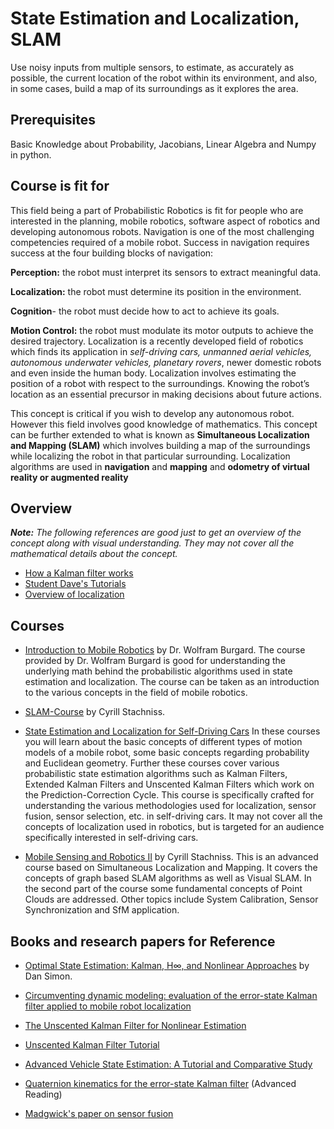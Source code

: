 # State Estimation and Localization, SLAM

Use noisy inputs from multiple sensors, to estimate, as accurately as possible, the current location of the robot within its environment, and also, in some cases, build a map of its surroundings as it explores the area.

## Prerequisites

Basic Knowledge about Probability, Jacobians, Linear Algebra and Numpy in python.


## Course is fit for

This field being a part of Probabilistic Robotics is fit for people who are interested in the planning, mobile robotics, software aspect of robotics and developing autonomous robots. Navigation is one of the most challenging competencies required of a mobile robot. Success in navigation requires success at the four building blocks of navigation:

**Perception:** the robot must interpret its sensors to extract meaningful data.

**Localization:** the robot must determine its position in the environment.

**Cognition**- the robot must decide how to act to achieve its goals.

**Motion Control:** the robot must modulate its motor outputs to achieve the desired trajectory. Localization is a recently developed field of robotics which finds its application in *self-driving cars, unmanned aerial vehicles, autonomous underwater vehicles, planetary rovers*, newer domestic robots and even inside the human body. Localization involves estimating the position of a robot with respect to the surroundings. Knowing the robot’s location as an essential precursor in making decisions about future actions.

This concept is critical if you wish to develop any autonomous robot. However this field involves good knowledge of mathematics. This concept can be further extended to what is known as **Simultaneous Localization and Mapping (SLAM)** which involves building a map of the surroundings while localizing the robot in that particular surrounding. Localization algorithms are used in **navigation** and **mapping** and **odometry of virtual reality or augmented reality**


## Overview

***Note:** The following references are good just to get an overview of the concept along with visual understanding. They may not cover all the mathematical details about the concept.*

* [How a Kalman filter works](https://www.bzarg.com/p/how-a-kalman-filter-works-in-pictures/)
* [Student Dave's Tutorials](http://studentdavestutorials.weebly.com/)
* [Overview of localization](http://www.cs.cmu.edu/~rasc/Download/AMRobots5.pdf)


## Courses

* [Introduction to Mobile Robotics](http://ais.informatik.uni-freiburg.de/teaching/ss19/robotics/) by Dr. Wolfram Burgard.
 The course provided by Dr. Wolfram Burgard is good for understanding the underlying math behind the probabilistic algorithms used in state estimation and localization. The course can be taken as an introduction to the various concepts in the field of mobile robotics.

* [SLAM-Course](https://www.youtube.com/watch?v=U6vr3iNrwRA&list=PLgnQpQtFTOGQrZ4O5QzbIHgl3b1JHimN_) by Cyrill Stachniss.

* [State Estimation and Localization for Self-Driving Cars](https://www.coursera.org/learn/state-estimation-localization-self-driving-cars/home/welcome)
In these courses you will learn about the basic concepts of different types of motion models of a mobile robot, some basic concepts regarding probability and Euclidean geometry. Further these courses cover various probabilistic state estimation algorithms such as Kalman Filters, Extended Kalman Filters and Unscented Kalman Filters which work on the Prediction-Correction Cycle. This course is specifically crafted for understanding the various methodologies used for localization, sensor fusion, sensor selection, etc. in self-driving cars. It may not cover all the concepts of localization used in robotics, but is targeted for an audience specifically interested in self-driving cars.

* [Mobile Sensing and Robotics II](https://www.ipb.uni-bonn.de/msr2-2020/) by Cyrill Stachniss.
This is an advanced course based on Simultaneous Localization and Mapping. It covers the concepts of graph based SLAM algorithms as well as 
Visual SLAM. In the second part of the course some fundamental concepts of Point Clouds are addressed. Other topics include System Calibration, Sensor Synchronization and SfM application. 

## Books and research papers for Reference

* [Optimal State Estimation: Kalman, H∞, and Nonlinear Approaches](https://onlinelibrary.wiley.com/doi/book/10.1002/0470045345) by Dan Simon.

* [Circumventing dynamic modeling: evaluation of the error-state Kalman filter applied to mobile robot localization](https://ieeexplore.ieee.org/document/772597)

* [The Unscented Kalman Filter for Nonlinear Estimation](https://www.seas.harvard.edu/courses/cs281/papers/unscented.pdf)

* [Unscented Kalman Filter Tutorial](https://www.cse.sc.edu/~terejanu/files/tutorialUKF.pdf) 

* [Advanced Vehicle State Estimation: A Tutorial and Comparative Study](https://www.sciencedirect.com/science/article/pii/S2405896317323674)

* [Quaternion kinematics for the error-state Kalman filter](https://arxiv.org/pdf/1711.02508.pdf) (Advanced Reading)

* [Madgwick's paper on sensor fusion](https://x-io.co.uk/res/doc/madgwick_internal_report.pdf)
